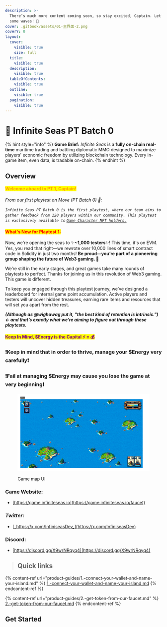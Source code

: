 ```yaml
---
description: >-
  There’s much more content coming soon, so stay excited, Captain. Let’s make
  some waves! 🌊
cover: .gitbook/assets/01-主界面-2.png
coverY: 0
layout:
  cover:
    visible: true
    size: full
  title:
    visible: true
  description:
    visible: true
  tableOfContents:
    visible: true
  outline:
    visible: true
  pagination:
    visible: true
---
```


# 🌊 Infinite Seas PT Batch 0

{% hint style="info" %}
**Game Brief:** _Infinite Seas_ is a **fully on-chain real-time** maritime trading and battling diplomatic MMO designed to maximize players' economic freedom by utilizing blockchain technology. Every in-game item, even data, is tradable on-chain.
{% endhint %}

## Overview

#### <mark style="color:orange;">**Welcome aboard to PT 1, Captain!**</mark>

_From our first playtest on Move (PT Batch 0) 💙:_

_`Infinite Seas PT Batch 0 is the first playtest, where our team aims to gather feedback from 120 players within our community. This playtest is exclusively available to`_ [_`Game Character NFT holders.`_](fundamentals/game-characters.md)

#### <mark style="color:red;">What's New for Playtest 1:</mark>

Now, we're opening the seas to ✨**\~1,000 testers**✨! This time, it's on EVM. Yes, you read that right—we rewrote over 10,000 lines of smart contract code in Solidity in just two months! **Be proud—you’re part of a pioneering group shaping the future of Web3 gaming. 🥷**

We’re still in the early stages, and great games take many rounds of playtests to perfect. Thanks for joining us in this revolution of Web3 gaming. This game is different.&#x20;

To keep you engaged through this playtest journey, we’ve designed a leaderboard for internal game point accumulation. Active players and testers will uncover hidden treasures, earning rare items and resources that will set you apart from the rest.&#x20;

_**(Although as @wighawag put it, "the best kind of retention is intrinsic.") <- and that’s exactly what we’re aiming to figure out through these playtests.**_

#### <mark style="color:purple;">Keep In Mind, $Energy is the Capital  ⚡️ = 💰</mark>

### :exclamation:Keep in mind that in order to thrive, manage your $Energy very carefully:exclamation:&#x20;

### :exclamation:Fail at managing $Energy may cause you lose the game at very beginning:exclamation:

<figure><img src=".gitbook/assets/02-大地图航海界面.png" alt=""><figcaption><p>Game map UI</p></figcaption></figure>

### Game Website:&#x20;

* [https://game.infiniteseas.io](https://game.infiniteseas.io/faucet)

### _Twitter:_

* [_https://x.com/InfiniseasDev_](https://x.com/InfiniseasDev)

### Discord:&#x20;

* [https://discord.gg/X9wrNRqyq4](https://discord.gg/X9wrNRqyq4)



> ## Quick links

{% content-ref url="product-guides/1.-connect-your-wallet-and-name-your-island.md" %}
[1.-connect-your-wallet-and-name-your-island.md](product-guides/1.-connect-your-wallet-and-name-your-island.md)
{% endcontent-ref %}

{% content-ref url="product-guides/2.-get-token-from-our-faucet.md" %}
[2.-get-token-from-our-faucet.md](product-guides/2.-get-token-from-our-faucet.md)
{% endcontent-ref %}

## Get Started
